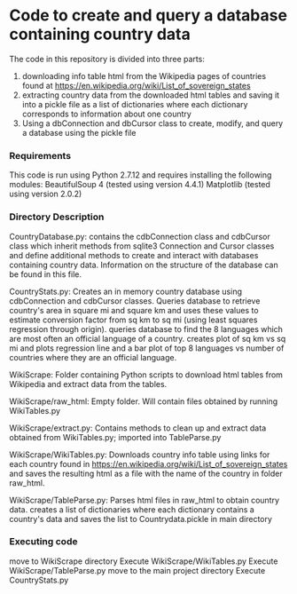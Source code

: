 Code to create and query a database containing country data
==============================================================

The code in this repository is divided into three parts:
1. downloading info table html from the Wikipedia pages of countries found at
https://en.wikipedia.org/wiki/List_of_sovereign_states
2. extracting country data from the downloaded html tables and saving it
into a pickle file as a list of dictionaries where each dictionary corresponds to
information about one country
3. Using a dbConnection and dbCursor class to create, modify, and query a database
using the pickle file

### Requirements
This code is run using Python 2.7.12 and requires installing the following modules:
BeautifulSoup 4 (tested using version 4.4.1)
Matplotlib (tested using version 2.0.2)

### Directory Description
CountryDatabase.py: contains the cdbConnection class and cdbCursor class which inherit
methods from sqlite3 Connection and Cursor classes and define additional methods to 
create and interact with databases containing country data. Information on the structure 
of the database can be found in this file.

CountryStats.py: Creates an in memory country database using cdbConnection and cdbCursor classes.
Queries database to retrieve country's area in square mi and square km and uses these values to 
estimate conversion factor from sq km to sq mi (using least squares regression through origin).
queries database to find the 8 languages which are most often an official language of a country.
creates plot of  sq km vs sq mi and plots regression line and a bar plot of top 8 languages vs number of 
countries where they are an official language. 

WikiScrape: Folder containing Python scripts to download html tables from Wikipedia
and extract data from the tables.

WikiScrape/raw_html: Empty folder. Will contain files obtained by running WikiTables.py


WikiScrape/extract.py: Contains methods to clean up and extract data obtained
from WikiTables.py; imported into TableParse.py 

WikiScrape/WikiTables.py: Downloads country info table using links for each country 
found in https://en.wikipedia.org/wiki/List_of_sovereign_states and saves the resulting 
html as a file with the name of the country in folder raw_html.

WikiScrape/TableParse.py: Parses html files in raw_html to obtain country data.
creates a list of dictionaries where each dictionary contains a country's data
and saves the list to Countrydata.pickle in main directory



### Executing code
move to WikiScrape directory
Execute WikiScrape/WikiTables.py
Execute WikiScrape/TableParse.py
move to the main project directory
Execute CountryStats.py 





